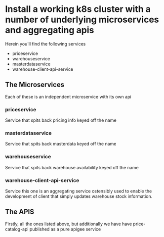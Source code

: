 # Install a working k8s cluster with a number of underlying microservices and aggregating apis
Herein you'll find the following services

* priceservice
* warehouseservice
* masterdataservice
* warehouse-client-api-service

## The Microservices
Each of these is an independent microservice with its own api

### priceservice
Service that spits back pricing info keyed off the name

### masterdataservice
Service that spits back masterdata keyed off the name

### warehouseservice
Service that spits back warehouse availability keyed off the name

### warehouse-client-api-service
Service this one is an aggregating service ostensibly used to enable the development of client that simply updates warehouse stock information.

## The APIS
Firstly, all the ones listed above, but additionally we have have price-catalog-api published as a pure apigee service
